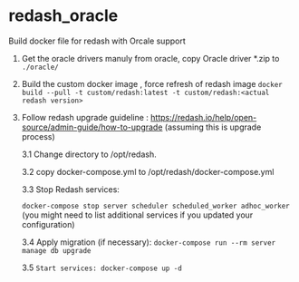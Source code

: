 # redash_oracle
Build docker file for redash with Orcale support 
1. Get the oracle drivers manuly from oracle, copy Oracle driver *.zip to ```./oracle/```
2. Build the custom docker image , force refresh of redash image
  ```docker build --pull -t custom/redash:latest -t custom/redash:<actual redash version>```
3. Follow redash upgrade guideline : https://redash.io/help/open-source/admin-guide/how-to-upgrade (assuming this is upgrade process)

    3.1 Change directory to /opt/redash.
    
    3.2 copy docker-compose.yml  to /opt/redash/docker-compose.yml 
    
    3.3 Stop Redash services:  
    
    ``` docker-compose stop server scheduler scheduled_worker adhoc_worker ``` (you might need to list additional services if you updated your configuration)
    
    3.4 Apply migration (if necessary): ``` docker-compose run --rm server manage db upgrade ```
    
    3.5 ``` Start services: docker-compose up -d ``` 
